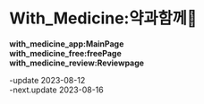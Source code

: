 # With_Medicine:약과함께🥇
**<div>with_medicine_app:MainPage</div>**
**<div>with_medicine_free:freePage</div>**
**<div>with_medicine_review:Reviewpage</div>**

-update 2023-08-12<br>
-next.update 2023-08-16


